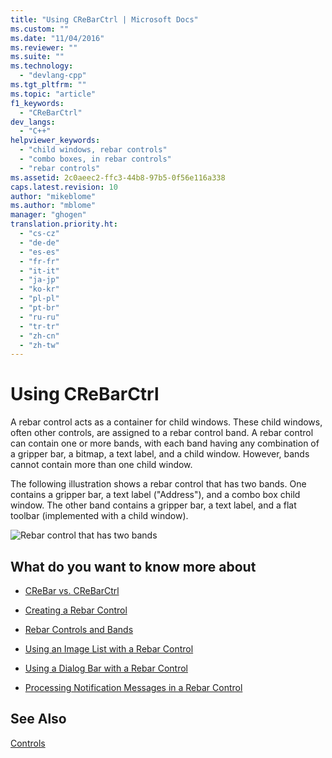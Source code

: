 ```yaml
---
title: "Using CReBarCtrl | Microsoft Docs"
ms.custom: ""
ms.date: "11/04/2016"
ms.reviewer: ""
ms.suite: ""
ms.technology: 
  - "devlang-cpp"
ms.tgt_pltfrm: ""
ms.topic: "article"
f1_keywords: 
  - "CReBarCtrl"
dev_langs: 
  - "C++"
helpviewer_keywords: 
  - "child windows, rebar controls"
  - "combo boxes, in rebar controls"
  - "rebar controls"
ms.assetid: 2c0aeec2-ffc3-44b8-97b5-0f56e116a338
caps.latest.revision: 10
author: "mikeblome"
ms.author: "mblome"
manager: "ghogen"
translation.priority.ht: 
  - "cs-cz"
  - "de-de"
  - "es-es"
  - "fr-fr"
  - "it-it"
  - "ja-jp"
  - "ko-kr"
  - "pl-pl"
  - "pt-br"
  - "ru-ru"
  - "tr-tr"
  - "zh-cn"
  - "zh-tw"
---
```

# Using CReBarCtrl
A rebar control acts as a container for child windows. These child windows, often other controls, are assigned to a rebar control band. A rebar control can contain one or more bands, with each band having any combination of a gripper bar, a bitmap, a text label, and a child window. However, bands cannot contain more than one child window.  
  
 The following illustration shows a rebar control that has two bands. One contains a gripper bar, a text label ("Address"), and a combo box child window. The other band contains a gripper bar, a text label, and a flat toolbar (implemented with a child window).  
  
 ![Rebar control that has two bands](../mfc/media/vc4ruz1.gif "vc4ruz1")  
  
## What do you want to know more about  
  
-   [CReBar vs. CReBarCtrl](../mfc/crebar-vs-crebarctrl.md)  
  
-   [Creating a Rebar Control](../mfc/creating-a-rebar-control.md)  
  
-   [Rebar Controls and Bands](../mfc/rebar-controls-and-bands.md)  
  
-   [Using an Image List with a Rebar Control](../mfc/using-an-image-list-with-a-rebar-control.md)  
  
-   [Using a Dialog Bar with a Rebar Control](../mfc/using-a-dialog-bar-with-a-rebar-control.md)  
  
-   [Processing Notification Messages in a Rebar Control](../mfc/processing-notification-messages-in-a-rebar-control.md)  
  
## See Also  
 [Controls](../mfc/controls-mfc.md)

